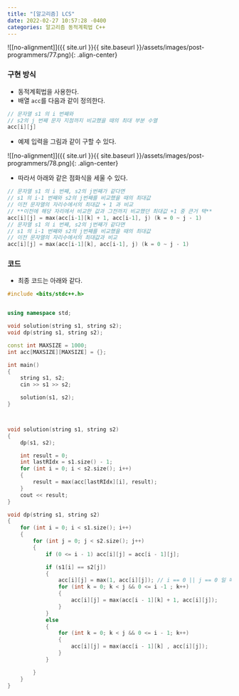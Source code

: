 ```yaml
---
title: "[알고리즘] LCS"
date: 2022-02-27 10:57:28 -0400
categories: 알고리즘 동적계획법 C++
---
```


![[no-alignment]]({{ site.url }}{{ site.baseurl }}/assets/images/post-programmers/77.png){: .align-center}

### 구현 방식

- 동적계획법을 사용한다.
- 배열 `acc`를 다음과 같이 정의한다. 

```cpp
// 문자열 s1 의 i 번째와
// s2의 j 번째 문자 지점까지 비교했을 때의 최대 부분 수열
acc[i][j] 

```

- 예제 입력을 그림과 같이 구할 수 있다.

![[no-alignment]]({{ site.url }}{{ site.baseurl }}/assets/images/post-programmers/78.png){: .align-center}

- 따라서 아래와 같은 점화식을 세울 수 있다.

```cpp
// 문자열 s1 의 i 번째, s2의 j번째가 같다면
// s1 의 i-1 번째와 s2의 j번째를 비교했을 때의 최대값
// 이전 문자열의 자리수에서의 최대값 + 1 과 비교
// **이전에 해당 자리에서 비교한 값과 그전까지 비교했던 최대값 +1 중 큰거 택**
acc[i][j] = max(acc[i-1][k] + 1, acc[i-1], j) (k = 0 ~ j - 1)
// 문자열 s1 의 i 번째, s2의 j번째가 같다면
// s1 의 i-1 번째와 s2의 j번째를 비교했을 때의 최대값
// 이전 문자열의 자리수에서의 최대값과 비교
acc[i][j] = max(acc[i-1][k], acc[i-1], j) (k = 0 ~ j - 1)
```


### 코드

- 최종 코드는 아래와 같다.


```cpp
#include <bits/stdc++.h>


using namespace std;

void solution(string s1, string s2);
void dp(string s1, string s2);

const int MAXSIZE = 1000;
int acc[MAXSIZE][MAXSIZE] = {};

int main()
{
	string s1, s2;
	cin >> s1 >> s2;

	solution(s1, s2);
}



void solution(string s1, string s2)
{
	dp(s1, s2);

	int result = 0;
	int lastRIdx = s1.size() - 1;
	for (int i = 0; i < s2.size(); i++)
	{
		result = max(acc[lastRIdx][i], result);
	}
	cout << result;
}

void dp(string s1, string s2)
{
	for (int i = 0; i < s1.size(); i++)
	{
		for (int j = 0; j < s2.size(); j++)
		{
			if (0 <= i - 1) acc[i][j] = acc[i - 1][j];

			if (s1[i] == s2[j])
			{
				acc[i][j] = max(1, acc[i][j]); // i == 0 || j == 0 일 때
				for (int k = 0; k < j && 0 <= i -1 ; k++)
				{
					acc[i][j] = max(acc[i - 1][k] + 1, acc[i][j]);
				}
			}
			else
			{
				for (int k = 0; k < j && 0 <= i - 1; k++)
				{
					acc[i][j] = max(acc[i - 1][k] , acc[i][j]);
				}
			}

		}
	}
}
```